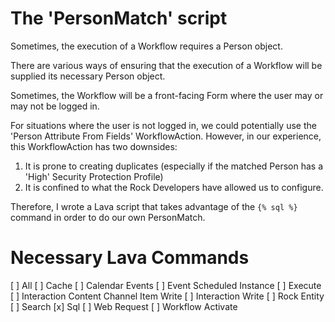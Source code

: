 # The 'PersonMatch' script
Sometimes, the execution of a Workflow requires a Person object.

There are various ways of ensuring that the execution of a Workflow will be supplied its necessary Person object.

Sometimes, the Workflow will be a front-facing Form where the user may or may not be logged in.

For situations where the user is not logged in, we could potentially use the 'Person Attribute From Fields' WorkflowAction. However, in our experience, this WorkflowAction has two downsides:
1. It is prone to creating duplicates (especially if the matched Person has a 'High' Security Protection Profile)
2. It is confined to what the Rock Developers have allowed us to configure.

Therefore, I wrote a Lava script that takes advantage of the `{% sql %}` command in order to do our own PersonMatch.

# Necessary Lava Commands
[ ] All
[ ] Cache
[ ] Calendar Events
[ ] Event Scheduled Instance
[ ] Execute
[ ] Interaction Content Channel Item Write
[ ] Interaction Write
[ ] Rock Entity
[ ] Search
[x] Sql
[ ] Web Request
[ ] Workflow Activate